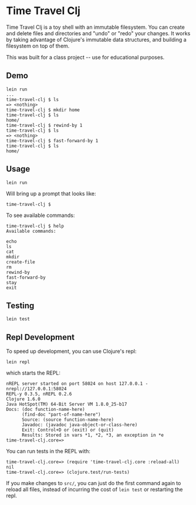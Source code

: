 # Time Travel Clj

Time Travel Clj is a toy shell with an immutable filesystem.  You can create and delete files and directories and "undo" or "redo" your changes.  It works by taking advantage of Clojure's immutable data structures, and building a filesystem on top of them.

This was built for a class project -- use for educational purposes.

## Demo

```
lein run
...
time-travel-clj $ ls
=> <nothing>
time-travel-clj $ mkdir home
time-travel-clj $ ls
home/
time-travel-clj $ rewind-by 1
time-travel-clj $ ls
=> <nothing>
time-travel-clj $ fast-forward-by 1
time-travel-clj $ ls
home/
```

## Usage

```
lein run
```

Will bring up a prompt that looks like:

```
time-travel-clj $
```

To see available commands:

```
time-travel-clj $ help
Available commands:

echo
ls
cat
mkdir
create-file
rm
rewind-by
fast-forward-by
stay
exit
```

## Testing

```
lein test
```

## Repl Development
To speed up development, you can use Clojure's repl:

```
lein repl
```

which starts the REPL: 

```
nREPL server started on port 58024 on host 127.0.0.1 - nrepl://127.0.0.1:58024
REPL-y 0.3.5, nREPL 0.2.6
Clojure 1.6.0
Java HotSpot(TM) 64-Bit Server VM 1.8.0_25-b17
Docs: (doc function-name-here)
      (find-doc "part-of-name-here")
      Source: (source function-name-here)
      Javadoc: (javadoc java-object-or-class-here)
      Exit: Control+D or (exit) or (quit)
      Results: Stored in vars *1, *2, *3, an exception in *e
time-travel-clj.core=>
```

You can run tests in the REPL with: 

```
time-travel-clj.core=> (require 'time-travel-clj.core :reload-all)
nil
time-travel-clj.core=> (clojure.test/run-tests)
```

If you make changes to `src/`, you can just do the first command again to reload all files, instead of incurring the cost of `lein test` or restarting the repl.


